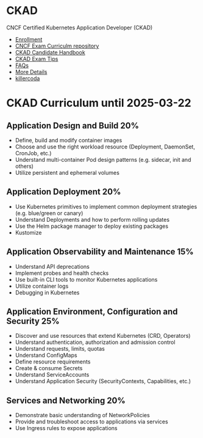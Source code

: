 # CKAD

CNCF Certified Kubernetes Application Developer (CKAD)

* [Enrollment](https://training.linuxfoundation.org/certification/certified-kubernetes-application-developer-ckad/)
* [CNCF Exam Curriculm repository](https://github.com/cncf/curriculum)
* [CKAD Candidate Handbook](https://www.cncf.io/certification/candidate-handbook)
* [CKAD Exam Tips](https://docs.linuxfoundation.org/tc-docs/certification/tips-cka-and-ckad)
* [FAQs](https://www.cncf.io/certification/expert/cka/faq/)
* [More Details](https://www.cncf.io/certification/ckad/)
* [killercoda](https://killercoda.com/killer-shell-ckad)

# CKAD Curriculum until 2025-03-22

## Application Design and Build 20%

- Define, build and modify container images
- Choose and use the right workload resource (Deployment, DaemonSet, CronJob, etc.)
- Understand multi-container Pod design patterns (e.g. sidecar, init and others)
- Utilize persistent and ephemeral volumes

## Application Deployment 20%

- Use Kubernetes primitives to implement common deployment strategies (e.g. blue/green or canary)
- Understand Deployments and how to perform rolling updates
- Use the Helm package manager to deploy existing packages
- Kustomize

## Application Observability and Maintenance 15%

- Understand API deprecations
- Implement probes and health checks
- Use built-in CLI tools to monitor Kubernetes applications
- Utilize container logs
- Debugging in Kubernetes

## Application Environment, Configuration and Security 25%

- Discover and use resources that extend Kubernetes (CRD, Operators)
- Understand authentication, authorization and admission control
- Understand requests, limits, quotas
- Understand ConfigMaps
- Define resource requirements
- Create & consume Secrets
- Understand ServiceAccounts
- Understand Application Security (SecurityContexts, Capabilities, etc.)

## Services and Networking 20%

- Demonstrate basic understanding of NetworkPolicies
- Provide and troubleshoot access to applications via services
- Use Ingress rules to expose applications
